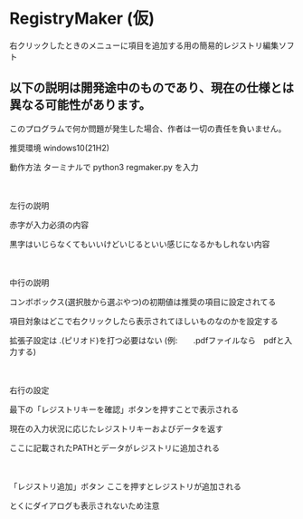 # RegistryMaker (仮)
右クリックしたときのメニューに項目を追加する用の簡易的レジストリ編集ソフト

## 以下の説明は開発途中のものであり、現在の仕様とは異なる可能性があります。
このプログラムで何か問題が発生した場合、作者は一切の責任を負いません。

推奨環境 windows10(21H2)

動作方法
ターミナルで python3 regmaker.py を入力

　

左行の説明

赤字が入力必須の内容

黒字はいじらなくてもいいけどいじるといい感じになるかもしれない内容

　

中行の説明

コンボボックス(選択肢から選ぶやつ)の初期値は推奨の項目に設定されてる

項目対象はどこで右クリックしたら表示されてほしいものなのかを設定する

拡張子設定は \.(ピリオド)を打つ必要はない (例:　　.pdfファイルなら　pdfと入力する)

　
 
右行の設定

最下の「レジストリキーを確認」ボタンを押すことで表示される

現在の入力状況に応じたレジストリキーおよびデータを返す

ここに記載されたPATHとデータがレジストリに追加される

　

「レジストリ追加」ボタン
ここを押すとレジストリが追加される

とくにダイアログも表示されないため注意
